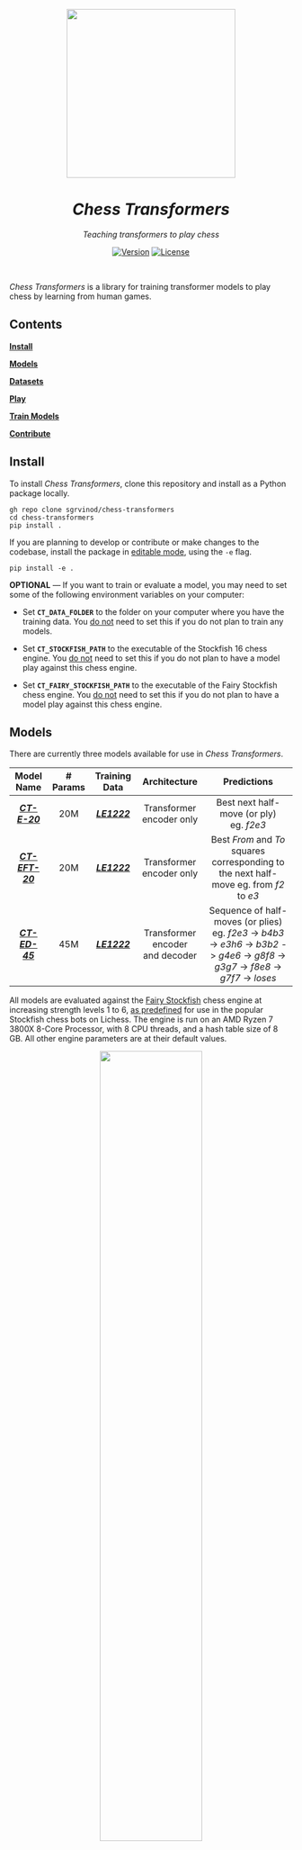 <p align="center">
  <img width="300" src="img/logo.png"/>
</p>

<h1 align="center"><i>Chess Transformers</i></h1>
<p align="center"><i>Teaching transformers to play chess</i></p>
<p align="center"> <a href="https://github.com/sgrvinod/chess-transformers/releases/tag/v0.2.1"><img alt="Version" src="https://img.shields.io/github/v/tag/sgrvinod/chess-transformers?label=version"></a> <a href="https://github.com/sgrvinod/chess-transformers/blob/main/LICENSE"><img alt="License" src="https://img.shields.io/github/license/sgrvinod/chess-transformers?label=license"></a></p>
<br>

*Chess Transformers* is a library for training transformer models to play chess by learning from human games. 

## Contents

[**Install**](#install)

[**Models**](#models)

[**Datasets**](#datasets)

[**Play**](#play)

[**Train Models**](#train-models)

[**Contribute**](#contribute)


## Install

To install *Chess Transformers*, clone this repository and install as a Python package locally.

```
gh repo clone sgrvinod/chess-transformers
cd chess-transformers
pip install .
```

If you are planning to develop or contribute or make changes to the codebase, install the package in <ins>editable mode</ins>, using the `-e` flag.

```
pip install -e .
```

**OPTIONAL** — If you want to train or evaluate a model, you may need to set some of the following environment variables on your computer:

  - Set **`CT_DATA_FOLDER`** to the folder on your computer where you have the training data. You <ins>do not</ins> need to set this if you do not plan to train any models. 

  - Set **`CT_STOCKFISH_PATH`** to the executable of the Stockfish 16 chess engine. You <ins>do not</ins> need to set this if you do not plan to have a model play against this chess engine.

  - Set **`CT_FAIRY_STOCKFISH_PATH`** to the executable of the Fairy Stockfish chess engine. You <ins>do not</ins> need to set this if you do not plan to have a model play against this chess engine.

## Models

There are currently three models available for use in *Chess Transformers*.

|          Model Name           | # Params |      Training Data      |            Architecture             |                                                                 Predictions                                                                  |
| :---------------------------: | :------: | :---------------------: | :---------------------------------: | :------------------------------------------------------------------------------------------------------------------------------------------: |
|   [***CT-E-20***](#ct-e-20)   |   20M    | [***LE1222***](#le1222) |      Transformer encoder only       |                                                 Best next half-move (or ply) <br> eg. *f2e3*                                                 |
| [***CT-EFT-20***](#ct-eft-20) |   20M    | [***LE1222***](#le1222) |      Transformer encoder only       |                            Best *From* and *To* squares corresponding to the next half-move eg. from *f2* to *e3*                            |
|  [***CT-ED-45***](#ct-ed-45)  |   45M    | [***LE1222***](#le1222) | Transformer encoder <br>and decoder | Sequence of half-moves (or plies) <br> eg. *f2e3* -> *b4b3* -> *e3h6* -> *b3b2* -> *g4e6* -> *g8f8* -> *g3g7* -> *f8e8* -> *g7f7* -> *loses* |

All models are evaluated against the [Fairy Stockfish](https://github.com/fairy-stockfish/Fairy-Stockfish) chess engine at increasing strength levels 1 to 6, [as predefined](https://github.com/lichess-org/fishnet/blob/dc4be23256e3e5591578f0901f98f5835a138d73/src/api.rs#L224) for use in the popular Stockfish chess bots on Lichess. The engine is run on an AMD Ryzen 7 3800X 8-Core Processor, with 8 CPU threads, and a hash table size of 8 GB. All other engine parameters are at their default values.

<p align="center">
  <img src="img/win_ratio.png" style="width: 60%;"/>
</p>

At each strength level of the chess engine, $n=1000$ games are played by the model, i.e. $500$ games each with black and white pieces. 

Win ratios and the difference between the Elo rating of the model and the chess engine are calculated from these games' outcomes.

<p align="center">
  <img src="img/elo_difference.png" style="width: 60%;"/>
</p>

Detailed evaluation results for each model are provided below.

### *CT-E-20*

[**Configuration File**](chess_transformers/configs/models/CT-E-20.py) | [**Checkpoint**](https://chesstransformers.blob.core.windows.net/checkpoints/CT-E-20/averaged_CT-E-20.pt) | 
[**TensorBoard Logs**](https://chesstransformers.blob.core.windows.net/logs/CT-E-20.zip) 

This is the encoder from the original transformer model in [*Vaswani et al. (2017)*](https://arxiv.org/abs/1706.03762) trained on the [*LE1222*](#le1222) dataset. A classification head at the **`turn`** token predicts the best half-move to be made (in UCI notation).

<p align="center">
  <img src="img/ct_e_20.png"/>
</p>

This is essentially a sequence (or image) classification task, where the sequence is the current state of the board, and the classes are the various moves that can be made on a chessboard in UCI notation. 

*CT-E-20* contains about 20 million parameters.

```python
from chess_transformers.play import load_model
from chess_transformers.configs import import_config

CONFIG = import_config("CT-E-20")
model = load_model(CONFIG)
```

You <ins>do not</ins> need to download the model checkpoint manually. It will be downloaded automatically if required.

#### Model Strength

*CT-E-20* was evaluated against the [Fairy Stockfish](https://github.com/fairy-stockfish/Fairy-Stockfish) chess engine at various strength levels [as predefined](https://github.com/lichess-org/fishnet/blob/dc4be23256e3e5591578f0901f98f5835a138d73/src/api.rs#L224) for use in the popular Stockfish chess bots on Lichess. The engine is run on an AMD Ryzen 7 3800X 8-Core Processor, with 8 CPU threads, and a hash table size of 8 GB. All other engine parameters are at their default values.

These evaluation games can be viewed [here](chess_transformers/eval/games/CT-E-20/).

| Strength Level | Games | Wins  | Losses | Draws |          Win Ratio          |      Elo Difference      | Likelihood of Superiority |
| :------------: | :---: | :---: | :----: | :---: | :-------------------------: | :----------------------: | :-----------------------: |
|      $LL$      |  $n$  |  $w$  |  $l$   |  $d$  | $\frac{w + \frac{d}{2}}{n}$ |      $\Delta_{Elo}$      |           $LOS$           |
|     **1**      | 1000  |  989  |   0    |  11   |         **99.45%**          | 902.90 <br> *(± 117.67)* |          100.00%          |
|     **2**      | 1000  |  980  |   0    |  20   |         **99.00%**          | 798.25 <br> *(± 81.48)*  |          100.00%          |
|     **3**      | 1000  |  872  |   61   |  67   |         **90.55%**          | 392.58 <br> *(± 33.31)*  |          100.00%          |
|     **4**      | 1000  |  431  |  455   |  114  |         **48.80%**          |  -8.34 <br> *(± 20.30)*  |          21.00%           |
|     **5**      | 1000  |  205  |  685   |  110  |         **26.00%**          | -181.70 <br> *(± 22.78)* |           0.00%           |
|     **6**      | 1000  |  24   |  952   |  24   |          **3.60%**          | -571.11 <br> *(± 54.08)* |           0.00%           |


### *CT-EFT-20*

[**Configuration File**](chess_transformers/configs/models/CT-EFT-20.py) | [**Checkpoint**](https://chesstransformers.blob.core.windows.net/checkpoints/CT-EFT-20/averaged_CT-EFT-20.pt) | 
[**TensorBoard Logs**](https://chesstransformers.blob.core.windows.net/logs/CT-EFT-20.zip) 

This is the encoder from the original transformer model in [*Vaswani et al. (2017)*](https://arxiv.org/abs/1706.03762) trained on the [*LE1222*](#le1222) dataset. Two classification heads operate upon the encoder outputs at all chessboard squares to predict the best candidates for the source (*From*) and destination (*To*) squares that correspond to the best half-move to be made.

<p align="center">
  <img src="img/ct_eft_20.png"/>
</p>

This is essentially a sequence (or image) labeling task, where the sequence is the current state of the chessboard, and each square competes to be labeled as the *From* or *To* square.

*CT-E-20* contains about 20 million parameters.

```python
from chess_transformers.play import load_model
from chess_transformers.configs import import_config

CONFIG = import_config("CT-EFT-20")
model = load_model(CONFIG)
```

You <ins>do not</ins> need to download the model checkpoint manually. It will be downloaded automatically if required.

#### Model Strength

*CT-EFT-20* was evaluated against the [Fairy Stockfish](https://github.com/fairy-stockfish/Fairy-Stockfish) chess engine at various strength levels [as predefined](https://github.com/lichess-org/fishnet/blob/dc4be23256e3e5591578f0901f98f5835a138d73/src/api.rs#L224) for use in the popular Stockfish chess bots on Lichess. The engine is run on an AMD Ryzen 7 3800X 8-Core Processor, with 8 CPU threads, and a hash table size of 8 GB. All other engine parameters are at their default values.

These evaluation games can be viewed [here](chess_transformers/eval/games/CT-EFT-20/).

| Strength Level | Games | Wins  | Losses | Draws |          Win Ratio          |      Elo Difference       | Likelihood of Superiority |
| :------------: | :---: | :---: | :----: | :---: | :-------------------------: | :-----------------------: | :-----------------------: |
|      $LL$      |  $n$  |  $w$  |  $l$   |  $d$  | $\frac{w + \frac{d}{2}}{n}$ |      $\Delta_{Elo}$       |           $LOS$           |
|     **1**      | 1000  |  994  |   0    |   6   |         **99.70%**          | 1008.63 <br> *(± 190.18)* |          100.00%          |
|     **2**      | 1000  |  988  |   0    |  12   |         **99.40%**          | 887.69 <br> *(± 111.13)*  |          100.00%          |
|     **3**      | 1000  |  942  |   11   |  47   |         **96.55%**          |  578.77 <br> *(± 48.57)*  |          100.00%          |
|     **4**      | 1000  |  697  |  192   |  111  |         **75.25%**          |  193.17 <br> *(± 23.08)*  |          100.00%          |
|     **5**      | 1000  |  482  |  379   |  139  |         **55.15%**          |  35.91 <br> *(± 20.09)*   |          99.98%           |
|     **6**      | 1000  |  61   |  872   |  67   |          **9.45%**          | -392.58 <br> *(± 33.31)*  |           0.00%           |


### *CT-ED-45*

[**Configuration File**](chess_transformers/configs/models/CT-ED-45.py) | [**Checkpoint**](https://chesstransformers.blob.core.windows.net/checkpoints/CT-ED-45/averaged_CT-ED-45.pt) | 
[**TensorBoard Logs**](https://chesstransformers.blob.core.windows.net/logs/CT-ED-45.zip) 

This is the original transformer model (encoder *and* decoder) in [*Vaswani et al. (2017)*](https://arxiv.org/abs/1706.03762) trained on the [*LE1222*](#le1222) dataset. A classification head after the last decoder layer predicts a sequence of half-moves, starting with the best half-move to be made next, followed by the likely course of the game an arbitrary number of half-moves into the future. 

<p align="center">
  <img src="img/ct_ed_45.png"/>
</p>

This is essentially a sequence-to-sequence (or image-to-sequence) task, where the input sequence is the current state of the board, and the output sequence is a string of half-moves that will likely occur on the board from that point onwards. Potentially, strategies applied to such tasks, such as beam search for decoding the best possible sequence of half-moves, can also be applied to this model. Training the model to predict not only the best half-move to make on the board right now, but also the sequence of half-moves that follow, can be viewed as a type of multitask training. 

We are ultimately only interested in the very first half-move. Nevertheless, the full sequence of half-moves might help explain the model's decision for this important first half-move.

*CT-ED-45* contains about 45 million parameters.

```python
from chess_transformers.play import load_model
from chess_transformers.configs import import_config

CONFIG = import_config("CT-ED-45")
model = load_model(CONFIG)
```
You <ins>do not</ins> need to download the model checkpoint manually. It will be downloaded automatically if required.

#### Model Strength

*CT-ED-45* was evaluated against the [Fairy Stockfish](https://github.com/fairy-stockfish/Fairy-Stockfish) chess engine at various strength levels [as predefined](https://github.com/lichess-org/fishnet/blob/dc4be23256e3e5591578f0901f98f5835a138d73/src/api.rs#L224) for use in the popular Stockfish chess bots on Lichess. The engine is run on an AMD Ryzen 7 3800X 8-Core Processor, with 8 CPU threads, and a hash table size of 8 GB. All other engine parameters are at their default values.

| Strength Level | Games | Wins  | Losses | Draws |          Win Ratio          |      Elo Difference       | Likelihood of Superiority |
| :------------: | :---: | :---: | :----: | :---: | :-------------------------: | :-----------------------: | :-----------------------: |
|      $LL$      |  $n$  |  $w$  |  $l$   |  $d$  | $\frac{w + \frac{d}{2}}{n}$ |      $\Delta_{Elo}$       |           $LOS$           |
|     **1**      | 1000  |  976  |   0    |  24   |         **98.80%**          |  766.23 <br> *(± 73.45)*  |          100.00%          |
|     **2**      | 1000  |  977  |   2    |  21   |         **98.75%**          |  759.05 <br> *(± 78.19)*  |          100.00%          |
|     **3**      | 1000  |  676  |  244   |  80   |         **71.60%**          |  160.64 <br> *(± 22.72)*  |          100.00%          |
|     **4**      | 1000  |  195  |  726   |  79   |         **23.45%**          | -205.52 <br> *(± 24.04)*  |           0.00%           |
|     **5**      | 1000  |  67   |  895   |  38   |          **8.60%**          | -410.58 <br> *(± 36.41)*  |           0.00%           |
|     **6**      | 1000  |   6   |  987   |   7   |          **0.95%**          | -807.25 <br> *(± 113.69)* |           0.00%           |

## Datasets

There are currently two training datasets available in *Chess Transformers*.

|       Dataset Name        |                                    Components                                    | # Datapoints |
| :-----------------------: | :------------------------------------------------------------------------------: | :----------: |
|  [***LE1222***](#le1222)  | Board positions, turn, castling rights, next-move sequence (up to 10 half-moves) |  13,287,522  |
| [***LE1222x***](#le1222x) | Board positions, turn, castling rights, next-move sequence (up to 10 half-moves) | 127,684,720  |

### *LE1222*

This consists of games from the [Lichess Elite Database](https://database.nikonoel.fr/) put together by [nikonoel](https://lichess.org/@/nikonoel), a collection of all standard chess games played on [Lichess.org](https://lichess.org/) by players with a Lichess Elo rating of 2400+ against players with a Lichess Elo rating of 2200+ up to December 2021, and players rated 2500+ against players rated 2300+ from December 2021. 

On this data, we apply the following filters to keep only those games that:

- were played up to December 2022 (20,241,368 games)
- and used a time control of at least 5 minutes (2,073,780 games)
- and ended in a checkmate (**274,794 games**)

These 274,794 games consist of a total **13,287,522 half-moves** made by the <ins>winners</ins> of the games, which alone constitute the dataset. For each such half-move, the chessboard, turn (white or black), and castling rights of both players before the move are calculated, as well as the sequence of half-moves beginning with this half-move up to 10 half-moves into the future. Draw potential is not calculated.

[**Download here.**](https://chesstransformers.blob.core.windows.net/data/LE1222.zip) The data is zipped and will need to be extracted.

It consists of the following files:

- **`LE1222.h5`**, an HDF5 file containing two tables, one with the raw data and the other encoded with indices (that will be used in the transformer model), containing the following fields:
  - **`board_position`**, the chessboard layout, or positions of pieces on the board
  - **`turn`**, the color of the pieces of the player to play
  - **`white_kingside_castling_rights`**, whether white can castle kingside
  - **`white_queenside_castling_rights`**, whether white can castle queenside
  - **`black_kingside_castling_rights`**, whether black can castle kingside
  - **`black_queenside_castling_rights`**, whether black can castle queenside
  - **`moves`**, 10 half-moves into the future made by both players
  - **`length`**, the number of half-moves in the sequence, as this will be less than 10 at the end of the game

### *LE1222x*

This is an extended version of [*LE1222*](#le1222), and also consists of games from the [Lichess Elite Database](https://database.nikonoel.fr/) put together by [nikonoel](https://lichess.org/@/nikonoel), a collection of all standard chess games played on [Lichess.org](https://lichess.org/) by players with a Lichess Elo rating of 2400+ against players with a Lichess Elo rating of 2200+ up to December 2021, and players rated 2500+ against players rated 2300+ from December 2021. 

On this data, we apply the following filters to keep only those games that:

- were played up to December 2022 (20,241,368 games)
- and ended in a checkmate (**2,751,394 games**)

These 2,751,394 games consist of a total **127,684,720 half-moves** made by the <ins>winners</ins> of the games, which alone constitute the dataset. For each such half-move, the chessboard, turn (white or black), and castling rights of both players before the move are calculated, as well as the sequence of half-moves beginning with this half-move up to 10 half-moves into the future. Draw potential is not calculated.

[**Download here.**](https://chesstransformers.blob.core.windows.net/data/LE1222x.zip) The data is zipped and will need to be extracted.

It consists of the following files:

- **`LE1222.h5`**, an HDF5 file containing two tables, one with the raw data and the other encoded with indices (that will be used in the transformer model), containing the following fields:
  - **`board_position`**, the board layout or positions of pieces on the board
  - **`turn`**, the color of the pieces of the player to play
  - **`white_kingside_castling_rights`**, whether white can castle kingside
  - **`white_queenside_castling_rights`**, whether white can castle queenside
  - **`black_kingside_castling_rights`**, whether black can castle kingside
  - **`black_queenside_castling_rights`**, whether black can castle queenside
  - **`moves`**, 10 half-moves into the future made by both players
  - **`length`**, the number of half-moves in the sequence, as this will be less than 10 at the end of the game

## Play

After [installing](#install) *Chess Transformers*, you can play games <ins>against an available model</ins> or have a model play <ins>against a chess engine</ins>.

### You v. Model

You could either play in a Jupyter notebook (recommended for better UI) or in a Python shell. 

```python
import os
from chess_transformers.configs import import_config
from chess_transformers.play.utils import write_pgns
from chess_transformers.play import load_model, warm_up, human_v_model 

# Load configuration
config_name = "CT-E-20"
CONFIG = import_config(config_name)

# Load assets
model = load_model(CONFIG)

# Warmup model (triggers compilation)
warm_up(
    model=model
)

# Play
wins, losses, draws, pgns = human_v_model(
    human_color="b",  # color you want to play
    model=model,
    k=1,  # "k" in "top_k sampling", k=1 is best
    use_amp=True,
    rounds=1,  # number of rounds you want to play
    clock=None, 
    white_player_name=config_name,
    black_player_name="Me",
)

# Print games in Portable Game Notation (PGN) format
print(pgns)

# Save PGNs if you wish
write_pgns(
    pgns,
    pgn_file="somewhere/something.pgn",
)
```

You could also just make a copy of [**`human_play.ipynb`**](chess_transformers/play/human_play.ipynb) and play in that notebook.

### Model v. Engine

The process is the same as above, except you must use a different set of functions:

```python
from chess_transformers.play import model_v_engine
from chess_transformers.play.utils import load_engine

# Load engine
engine = load_engine(CONFIG.FAIRY_STOCKFISH_PATH)

# Play
LL = 1  # Try strength levels 1 to 8 (note: 7 and 8 may be slow)
model_color = "w"  # Try "w" and "b"
wins, losses, draws, pgns = model_v_engine(
    model=model,
    k=CONFIG.SAMPLING_K,
    use_amp=CONFIG.USE_AMP,
    model_color=model_color,
    engine=engine,
    time_limit=CONFIG.LICHESS_LEVELS[LL]["TIME_CONSTRAINT"],
    depth_limit=CONFIG.LICHESS_LEVELS[LL]["DEPTH"],
    uci_options={"Skill Level": CONFIG.LICHESS_LEVELS[LL]["SKILL"]},
    rounds=500,
    clock=None,
    white_player_name="Fairy Stockfish @ LL {}".format(LL)
    if model_color == "b"
    else config_name,
    black_player_name="Fairy Stockfish @ LL {}".format(LL)
    if model_color == "w"
    else config_name,
    event=config_name + " v. Fairy Stockfish @ LL {}".format(LL)
    if model_color == "w"
    else "Fairy Stockfish @ LL {} v. ".format(LL) + config_name,
)
```
See [**`evaluate.py`**](chess_transformers/evaluate/evaluate.py) for an example.

### Time Control

If you're using a *Unix*-type operating system — basically, not Windows — you can also set a time control for your games. 
Currently, only Fischer time control is available. 

```python
from chess_transformers.play.clocks import ChessClock

clock = ChessClock(base_time=60, 
                   increment=1)
```

Pass this **`clock`** to the functions above instead of **`clock=None`**.

## Train Models

You're welcome to try to train your own models, but if you wish to contribute trained models, please [discuss first](#contribute).

### Dataset

You can skip this step if you wish to use one of the [existing datasets](#datasets).

- Collect PGN files containing games you wish to use for training the model.

- Create a bash script for parsing these PGN files into a collection of FENs and moves using [*pgn-extract*](https://www.cs.kent.ac.uk/people/staff/djb/pgn-extract/), like in [**`LE1222.sh`**](#le1222), and execute it in the folder with the PGN files.

- Create a configuration file for the dataset, like in [**`LE1222.py`**](chess_transformers/configs/data/LE1222.py).

- Run [**`prep.py`**](chess_transformers/data/prep.py) like `python prep.py [config_name]`, or do it in your own Python script.

```python
from chess_transformers.data import prepare_data
from chess_transformers.configs import import_config

# Load configuration
CONFIG = import_config("[config_name]")

# Prepare data
prepare_data(
    data_folder=CONFIG.DATA_FOLDER,
    h5_file=CONFIG.H5_FILE,
    max_move_sequence_length=CONFIG.MAX_MOVE_SEQUENCE_LENGTH,
    expected_rows=CONFIG.EXPECTED_ROWS,
    val_split_fraction=CONFIG.VAL_SPLIT_FRACTION,
)
```
Data files will be created in **`CONFIG.DATA_FOLDER`**.

### Training

- Create a configuration file for the model, like in [**`CT-E-20.py`**](chess_transformers/configs/models/CT-E-20.py).

- Run [**`train.py`**](chess_transformers/train/train.py) like `python train.py [config_name]`, or do it in your own Python script.

```python

from chess_transformers.train import train_model
from chess_transformers.configs import import_config

# Load configuration
CONFIG = import_config("[config_name]")

# Train model
train_model(CONFIG)
```
- Monitor training with [*TensorBoard*](https://www.tensorflow.org/tensorboard) with `tensorboard --logdir $CT_LOGS_DIR`.

### Evaluation

Run [**`evaluate.py`**](chess_transformers/evaluate/evaluate.py) like `python evaluate.py [config_name]`, or do it in your own Python notebook/script.

```python

from chess_transformers.configs import import_config
from chess_transformers.evaluate import evaluate_model

# Load configuration
CONFIG = import_config("[config_name]")

# Evaluate model
evaluate_model(CONFIG)
```

## Contribute

Contributions — and any discussion thereof — are welcome. As you may have noticed, *Chess Transformers* is in initial development and the public API is <ins>not</ins> to be considered stable. 

If you are planning to contribute bug-fixes, please go ahead and do so. If you are planning to contribute in a way that extends *Chess Transformers*, or adds any new features, data, or models, please [create a discussion thread](https://github.com/sgrvinod/chess-transformers/discussions/new/choose) to discuss it <ins>before</ins> you spend any time on it. Otherwise, your PR may be rejected due to lack of consensus or alignment with current goals.

Presently, the following types of contributions may be useful:

- Better, more robust evaluation methods of models.
- Evaluation of existing models against chess engines on different CPUs to study the effect of CPU specifications on engine strength and evaluation.
- New models with:
  - the same transformer architectures but of a larger size, and trained on larger datasets.
  - or different transformer architectures or internal mechanisms.
  - or in general, improved evaluation scores.
- Chess clocks for Windows OS, or for *Unix*-type OS but for time controls <ins>other than</ins> Fischer time control.
- Refactoring of code that improves its ease of use.
- Model visualization for explainable AI, such as visualizing positional and move embeddings, or attention patterns.

This list is not exhaustive. Please do not hesitate to discuss your ideas. Thank you!

## License

*Chess Transformers* is licensed under the [MIT license](LICENSE). 






